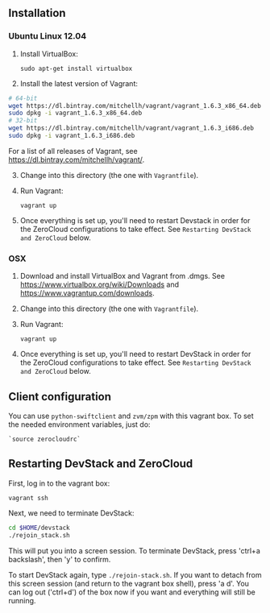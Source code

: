 ## Installation

### Ubuntu Linux 12.04

1. Install VirtualBox:

    `sudo apt-get install virtualbox`


2. Install the latest version of Vagrant:

```bash
# 64-bit
wget https://dl.bintray.com/mitchellh/vagrant/vagrant_1.6.3_x86_64.deb
sudo dpkg -i vagrant_1.6.3_x86_64.deb
# 32-bit
wget https://dl.bintray.com/mitchellh/vagrant/vagrant_1.6.3_i686.deb
sudo dpkg -i vagrant_1.6.3_i686.deb
```

For a list of all releases of Vagrant, see https://dl.bintray.com/mitchellh/vagrant/.

3. Change into this directory (the one with `Vagrantfile`).

4. Run Vagrant:

    `vagrant up`

5. Once everything is set up, you'll need to restart Devstack in order for the
   ZeroCloud configurations to take effect. See `Restarting DevStack and
   ZeroCloud` below.


### OSX

1. Download and install VirtualBox and Vagrant from .dmgs. See https://www.virtualbox.org/wiki/Downloads
   and https://www.vagrantup.com/downloads.

2. Change into this directory (the one with `Vagrantfile`).

3. Run Vagrant:

    `vagrant up`

4. Once everything is set up, you'll need to restart DevStack in order for the
   ZeroCloud configurations to take effect. See `Restarting DevStack and
   ZeroCloud` below.


## Client configuration

You can use `python-swiftclient` and `zvm/zpm` with this vagrant box. To set
the needed environment variables, just do:

    `source zerocloudrc`


## Restarting DevStack and ZeroCloud

First, log in to the vagrant box:

`vagrant ssh`

Next, we need to terminate DevStack:

```bash
cd $HOME/devstack
./rejoin_stack.sh
```

This will put you into a screen session. To terminate DevStack,
press 'ctrl+a backslash', then 'y' to confirm.

To start DevStack again, type `./rejoin-stack.sh`. If you want to detach
from this screen session (and return to the vagrant box shell), press
'a d'. You can log out ('ctrl+d') of the box now if you want and
everything will still be running.
